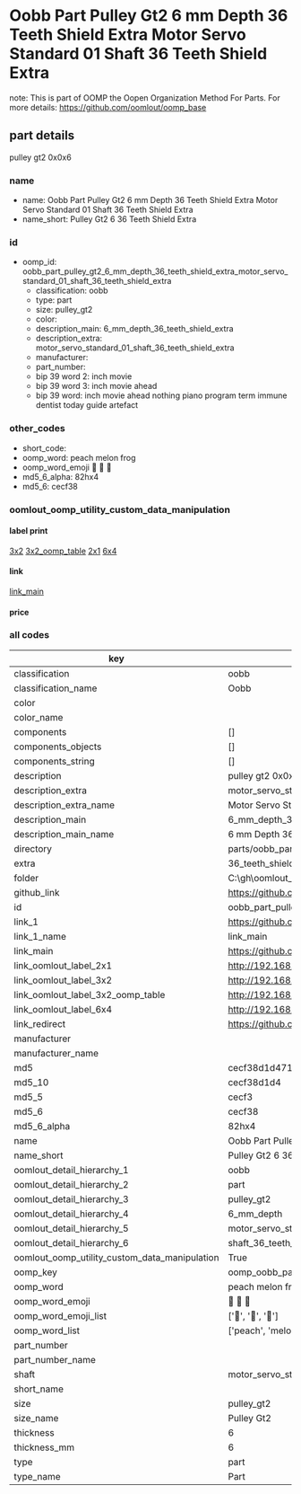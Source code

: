 # Oobb Part Pulley Gt2 6 mm Depth 36 Teeth Shield Extra Motor Servo Standard 01 Shaft 36 Teeth Shield Extra  

note: This is part of OOMP the Oopen Organization Method For Parts. For more details: https://github.com/oomlout/oomp_base

##  part details
  



pulley gt2 0x0x6



### name
* name: Oobb Part Pulley Gt2 6 mm Depth 36 Teeth Shield Extra Motor Servo Standard 01 Shaft 36 Teeth Shield Extra
* name_short: Pulley Gt2 6 36 Teeth Shield Extra
### id
* oomp_id: oobb_part_pulley_gt2_6_mm_depth_36_teeth_shield_extra_motor_servo_standard_01_shaft_36_teeth_shield_extra
  * classification: oobb
  * type: part
  * size: pulley_gt2
  * color: 
  * description_main: 6_mm_depth_36_teeth_shield_extra
  * description_extra: motor_servo_standard_01_shaft_36_teeth_shield_extra
  * manufacturer: 
  * part_number: 
  * bip 39 word 2: inch movie
  * bip 39 word 3: inch movie ahead
  * bip 39 word: inch movie ahead nothing piano program term immune dentist today guide artefact

### other_codes
* short_code: 
* oomp_word: peach melon frog
* oomp_word_emoji :peach: :melon: :frog:
* md5_6_alpha: 82hx4
* md5_6: cecf38






### oomlout_oomp_utility_custom_data_manipulation
#### label print
[3x2](http://192.168.1.245:1112/?label=oomp%2082hx4)
[3x2_oomp_table](http://192.168.1.108:1112/?label=oomp%2082hx4)
[2x1](http://192.168.1.242:1112/?label=oomp%2082hx4)
[6x4](http://192.168.1.55:1112/?label=oomp%2082hx4)    

#### link

[link_main](https://github.com/oomlout/oomlout_oobb_version_4_generated_parts/tree/main/navigation_oomp/oobb/part/pulley_gt2/6_mm_depth_36_teeth_shield_extra/motor_servo_standard_01_shaft_36_teeth_shield_extra/part)                              

#### price







### all codes 
| key | value |  
| --- | --- |  
| classification | oobb |  
| classification_name | Oobb |  
| color |  |  
| color_name |  |  
| components | [] |  
| components_objects | [] |  
| components_string | [] |  
| description | pulley gt2 0x0x6 |  
| description_extra | motor_servo_standard_01_shaft_36_teeth_shield_extra |  
| description_extra_name | Motor Servo Standard 01 Shaft 36 Teeth Shield Extra |  
| description_main | 6_mm_depth_36_teeth_shield_extra |  
| description_main_name | 6 mm Depth 36 Teeth Shield Extra |  
| directory | parts/oobb_part_pulley_gt2_6_mm_depth_36_teeth_shield_extra_motor_servo_standard_01_shaft_36_teeth_shield_extra |  
| extra | 36_teeth_shield |  
| folder | C:\gh\oomlout_oobb_version_4_generated_parts\parts\oobb_part_pulley_gt2_6_mm_depth_36_teeth_shield_extra_motor_servo_standard_01_shaft_36_teeth_shield_extra |  
| github_link | https://github.com/oomlout/oomlout_oomp_part_src/tree/main/parts/oobb_part_pulley_gt2_6_mm_depth_36_teeth_shield_extra_motor_servo_standard_01_shaft_36_teeth_shield_extra |  
| id | oobb_part_pulley_gt2_6_mm_depth_36_teeth_shield_extra_motor_servo_standard_01_shaft_36_teeth_shield_extra |  
| link_1 | https://github.com/oomlout/oomlout_oobb_version_4_generated_parts/tree/main/navigation_oomp/oobb/part/pulley_gt2/6_mm_depth_36_teeth_shield_extra/motor_servo_standard_01_shaft_36_teeth_shield_extra/part |  
| link_1_name | link_main |  
| link_main | https://github.com/oomlout/oomlout_oobb_version_4_generated_parts/tree/main/navigation_oomp/oobb/part/pulley_gt2/6_mm_depth_36_teeth_shield_extra/motor_servo_standard_01_shaft_36_teeth_shield_extra/part |  
| link_oomlout_label_2x1 | http://192.168.1.242:1112/?label=oomp%2082hx4 |  
| link_oomlout_label_3x2 | http://192.168.1.245:1112/?label=oomp%2082hx4 |  
| link_oomlout_label_3x2_oomp_table | http://192.168.1.108:1112/?label=oomp%2082hx4 |  
| link_oomlout_label_6x4 | http://192.168.1.55:1112/?label=oomp%2082hx4 |  
| link_redirect | https://github.com/oomlout/oomlout_oobb_version_4_generated_parts/tree/main/parts/oobb_pulley_gt2_06_ex_36_teeth_shield_sh_motor_servo_standard_01 |  
| manufacturer |  |  
| manufacturer_name |  |  
| md5 | cecf38d1d471bbeeafd2096c0a643b92 |  
| md5_10 | cecf38d1d4 |  
| md5_5 | cecf3 |  
| md5_6 | cecf38 |  
| md5_6_alpha | 82hx4 |  
| name | Oobb Part Pulley Gt2 6 mm Depth 36 Teeth Shield Extra Motor Servo Standard 01 Shaft 36 Teeth Shield Extra |  
| name_short | Pulley Gt2 6 36 Teeth Shield Extra |  
| oomlout_detail_hierarchy_1 | oobb |  
| oomlout_detail_hierarchy_2 | part |  
| oomlout_detail_hierarchy_3 | pulley_gt2 |  
| oomlout_detail_hierarchy_4 | 6_mm_depth |  
| oomlout_detail_hierarchy_5 | motor_servo_standard_01 |  
| oomlout_detail_hierarchy_6 | shaft_36_teeth_shield_extra |  
| oomlout_oomp_utility_custom_data_manipulation | True |  
| oomp_key | oomp_oobb_part_pulley_gt2_6_mm_depth_36_teeth_shield_extra_motor_servo_standard_01_shaft_36_teeth_shield_extra |  
| oomp_word | peach melon frog |  
| oomp_word_emoji | :peach: :melon: :frog: |  
| oomp_word_emoji_list | [':peach:', ':melon:', ':frog:'] |  
| oomp_word_list | ['peach', 'melon', 'frog'] |  
| part_number |  |  
| part_number_name |  |  
| shaft | motor_servo_standard_01 |  
| short_name |  |  
| size | pulley_gt2 |  
| size_name | Pulley Gt2 |  
| thickness | 6 |  
| thickness_mm | 6 |  
| type | part |  
| type_name | Part |  
